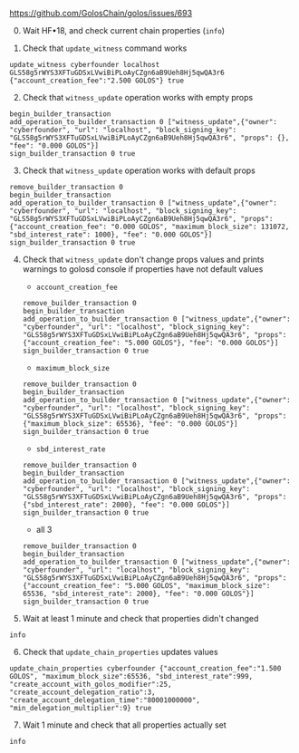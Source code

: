 https://github.com/GolosChain/golos/issues/693

0. Wait HF•18, and check current chain properties (`info`)

1. Check that `update_witness` command works
```
update_witness cyberfounder localhost GLS58g5rWYS3XFTuGDSxLVwiBiPLoAyCZgn6aB9Ueh8Hj5qwQA3r6 {"account_creation_fee":"2.500 GOLOS"} true
```

2. Check that `witness_update` operation works with empty props
```
begin_builder_transaction
add_operation_to_builder_transaction 0 ["witness_update",{"owner": "cyberfounder", "url": "localhost", "block_signing_key": "GLS58g5rWYS3XFTuGDSxLVwiBiPLoAyCZgn6aB9Ueh8Hj5qwQA3r6", "props": {}, "fee": "0.000 GOLOS"}]
sign_builder_transaction 0 true
```

3. Check that `witness_update` operation works with default props
```
remove_builder_transaction 0
begin_builder_transaction
add_operation_to_builder_transaction 0 ["witness_update",{"owner": "cyberfounder", "url": "localhost", "block_signing_key": "GLS58g5rWYS3XFTuGDSxLVwiBiPLoAyCZgn6aB9Ueh8Hj5qwQA3r6", "props": {"account_creation_fee": "0.000 GOLOS", "maximum_block_size": 131072, "sbd_interest_rate": 1000}, "fee": "0.000 GOLOS"}]
sign_builder_transaction 0 true
```

4. Check that `witness_update` don't change props values and prints warnings to golosd console if properties have not default values
    * `account_creation_fee`
    ```
    remove_builder_transaction 0
    begin_builder_transaction
    add_operation_to_builder_transaction 0 ["witness_update",{"owner": "cyberfounder", "url": "localhost", "block_signing_key": "GLS58g5rWYS3XFTuGDSxLVwiBiPLoAyCZgn6aB9Ueh8Hj5qwQA3r6", "props": {"account_creation_fee": "5.000 GOLOS"}, "fee": "0.000 GOLOS"}]
    sign_builder_transaction 0 true
    ```

    * `maximum_block_size`
    ```
    remove_builder_transaction 0
    begin_builder_transaction
    add_operation_to_builder_transaction 0 ["witness_update",{"owner": "cyberfounder", "url": "localhost", "block_signing_key": "GLS58g5rWYS3XFTuGDSxLVwiBiPLoAyCZgn6aB9Ueh8Hj5qwQA3r6", "props": {"maximum_block_size": 65536}, "fee": "0.000 GOLOS"}]
    sign_builder_transaction 0 true
    ```

    * `sbd_interest_rate`
    ```
    remove_builder_transaction 0
    begin_builder_transaction
    add_operation_to_builder_transaction 0 ["witness_update",{"owner": "cyberfounder", "url": "localhost", "block_signing_key": "GLS58g5rWYS3XFTuGDSxLVwiBiPLoAyCZgn6aB9Ueh8Hj5qwQA3r6", "props": {"sbd_interest_rate": 2000}, "fee": "0.000 GOLOS"}]
    sign_builder_transaction 0 true
    ```

    * all 3
    ```
    remove_builder_transaction 0
    begin_builder_transaction
    add_operation_to_builder_transaction 0 ["witness_update",{"owner": "cyberfounder", "url": "localhost", "block_signing_key": "GLS58g5rWYS3XFTuGDSxLVwiBiPLoAyCZgn6aB9Ueh8Hj5qwQA3r6", "props": {"account_creation_fee": "5.000 GOLOS", "maximum_block_size": 65536, "sbd_interest_rate": 2000}, "fee": "0.000 GOLOS"}]
    sign_builder_transaction 0 true
    ```

5. Wait at least 1 minute and check that properties didn't changed
```
info
```

6. Check that `update_chain_properties` updates values
```
update_chain_properties cyberfounder {"account_creation_fee":"1.500 GOLOS", "maximum_block_size":65536, "sbd_interest_rate":999, "create_account_with_golos_modifier":25, "create_account_delegation_ratio":3, "create_account_delegation_time":"80001000000", "min_delegation_multiplier":9} true
```

7. Wait 1 minute and check that all properties actually set
```
info
```
